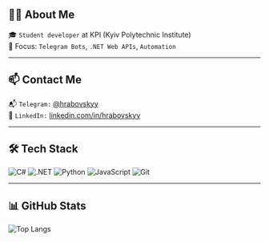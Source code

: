 ## 🧑‍🎓 About Me

🎓 `Student developer` at KPI (Kyiv Polytechnic Institute)  
🎯 Focus: `Telegram Bots`, `.NET Web APIs`, `Automation`

---

## 📫 Contact Me

📬 `Telegram:` [@hrabovskyy](https://t.me/hrabovskyy)  
🔗 `LinkedIn:` [linkedin.com/in/hrabovskyy](https://linkedin.com/in/hrabovskyy)

---

## 🛠 Tech Stack

![C#](https://img.shields.io/badge/C%23-239120?style=for-the-badge&logo=c-sharp&logoColor=white)
![.NET](https://img.shields.io/badge/.NET-512BD4?style=for-the-badge&logo=dotnet&logoColor=white)
![Python](https://img.shields.io/badge/Python-3776AB?style=for-the-badge&logo=python&logoColor=white)
![JavaScript](https://img.shields.io/badge/JavaScript-F7DF1E?style=for-the-badge&logo=javascript&logoColor=black)
![Git](https://img.shields.io/badge/Git-F05032?style=for-the-badge&logo=git&logoColor=white)

---

## 📊 GitHub Stats

![Top Langs](https://github-readme-stats.vercel.app/api/top-langs/?username=hrabovskyyy&layout=compact&theme=tokyonight)
